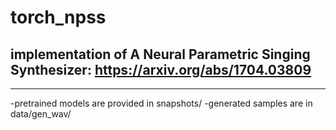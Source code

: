 # torch_npss
## implementation of A Neural Parametric Singing Synthesizer: https://arxiv.org/abs/1704.03809
---
-pretrained models are provided in snapshots/
-generated samples are in data/gen_wav/ 
